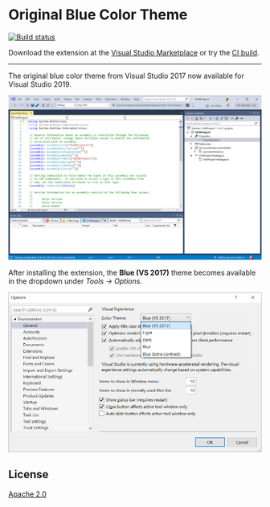 # Original Blue Color Theme
[![Build status](https://ci.appveyor.com/api/projects/status/bh50nba9a5o8y5sf?svg=true)](https://ci.appveyor.com/project/madskristensen/codecleanuponsave)

Download the extension at the
[Visual Studio Marketplace](https://marketplace.visualstudio.com/items?itemName=MadsKristensen.CodeCleanupOnSave)
or try the
[CI build](http://vsixgallery.com/extension/efb2984f-c529-413f-b717-1e3d44a495a7/).

---------------------------------------

The original blue color theme from Visual Studio 2017 now available for Visual Studio 2019.

![Blue theme (VS 2017)](art/default-ui.png)

After installing the extension, the **Blue (VS 2017)** theme becomes available in the dropdown under *Tools -> Options*.

![Options dialog](art/options.png)


## License
[Apache 2.0](LICENSE)
